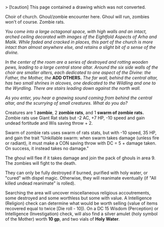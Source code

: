 \> [!caution] This page contained a drawing which was not converted.   

Choir of church. Ghoul/zombie encounter here. Ghoul will run, zombies won't of course. Zombie rats.
 
_You come into a large octagonal space, with high walls and an intact, arched ceiling decorated with images of the Eightfold Aspects of Arha and Malik. While faded and cracked in places, this part of the church is more intact than almost anywhere else, and retains a slight bit of a sense of the divine._
 
_In the center of the room are a series of destroyed and rotting wooden pews, leading to a large central stone altar. Around the six side walls of the choir are smaller alters, each dedicated to one aspect of the Divine: the Father, the Mother, the_ **ADD OTHERS.** _The far wall, behind the central altar, has two small shrines in alcoves, one dedicated to the Wildling and one to the Wyrdling. There are stairs leading down against the north wall._
 
_As you enter, you hear a gnawing sound coming from behind the central altar, and the scurrying of small creatures. What do you do?_
 
Creatures are 1 **zombie**, 2 **zombie rats**, and 1 **swarm of zombie rats.** Zombie rats use Giant Rat stats but -2 AC, +7 HP, -10 speed and gain undead fortitude and Wis saving throw + 2.
 
Swarm of zombie rats uses swarm of rats stats, but with -10 speed, 35 HP, and gain the trait "Unkillable swarm: when swarm takes damage (unless fire or radiant), it must make a CON saving throw with DC = 5 + damage taken. On success, it instead takes no damage."
 
The ghoul will flee if it takes damage and join the pack of ghouls in area 9. The zombies will fight to the death.
 
They can only be fully destroyed if burned, purified with holy water, or "cured" with dispel magic. Otherwise, they will reanimate eventually (if "All killed undead reanimate" is rolled).
 
Searching the area will uncover miscellaneous religious accoutrements, some destroyed and some worthless but some with value. A Intelligence (Religion) check can determine what would be worth selling (value of items recovered equal to twice [Die roll - 10]). On a DC 15 Wisdom (Perception) or Intelligence (Investigation) check, will also find a silver amulet (holy symbol of the Mother) worth **10 gp**, and two vials of **Holy Water**.